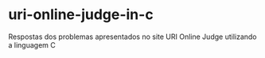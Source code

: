 # uri-online-judge-in-c
Respostas dos problemas apresentados no site URI Online Judge utilizando a linguagem C
